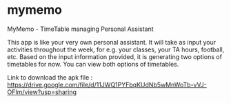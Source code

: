 # mymemo
MyMemo - TimeTable managing Personal Assistant

This app is like your very own personal assistant. It will take as input your activities throughout the week, for e.g. your classes, your TA hours, football, etc. Based on the input information provided, it is generating two options of timetables for now. You can view both options of timetables.

Link to download the apk file : https://drive.google.com/file/d/11JWQ1PYFbqKUdNb5wMnWoTb-vVJ-OFIm/view?usp=sharing
